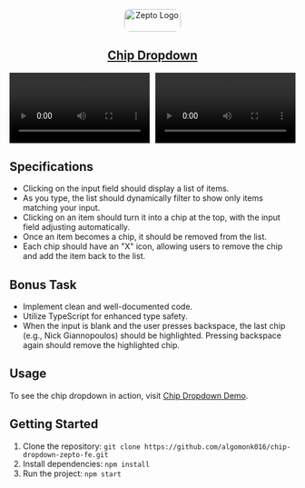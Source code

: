 <p align="center">
<img 
    src="https://github.com/algomonk016/chip-dropdown-zepto-fe/assets/55861951/82d0a9f9-cd7b-4805-99ac-94e3b94f4d41"
    width="100px" 
    height="40px"
    alt="Zepto Logo" 
    style="border-radius: 10px; object-fit: cover"
  >
</p>

<h2 align="center">
  <a href="https://algomonk016.github.io/chip-dropdown-zepto-fe/" >Chip Dropdown</a> 
</h2>


<div style="display: flex; width: 100%;">
  <div style="flex: 1; padding-right: 5px;">
    <video controls width="100%">
      <source src="https://github.com/algomonk016/chip-dropdown-zepto-fe/assets/55861951/17edecc4-7328-42c9-913a-751dd9d3dc0c" type="video/mp4">
    </video>
  </div>
  <div style="flex: 1; padding-left: 5px;">
    <video controls width="100%">
      <source src="https://github.com/algomonk016/chip-dropdown-zepto-fe/assets/55861951/43f5687e-2f08-4c23-8794-1d56828a4ad6" type="video/mp4">
    </video>
  </div>
</div>


## Specifications

- Clicking on the input field should display a list of items.
- As you type, the list should dynamically filter to show only items matching your input.
- Clicking on an item should turn it into a chip at the top, with the input field adjusting automatically.
- Once an item becomes a chip, it should be removed from the list.
- Each chip should have an "X" icon, allowing users to remove the chip and add the item back to the list.

## Bonus Task

- Implement clean and well-documented code.
- Utilize TypeScript for enhanced type safety.
- When the input is blank and the user presses backspace, the last chip (e.g., Nick Giannopoulos) should be highlighted. Pressing backspace again should remove the highlighted chip.

## Usage

To see the chip dropdown in action, visit [Chip Dropdown Demo](https://algomonk016.github.io/chip-dropdown-zepto-fe/).

## Getting Started

1. Clone the repository: `git clone https://github.com/algomonk016/chip-dropdown-zepto-fe.git`
2. Install dependencies: `npm install`
3. Run the project: `npm start`
